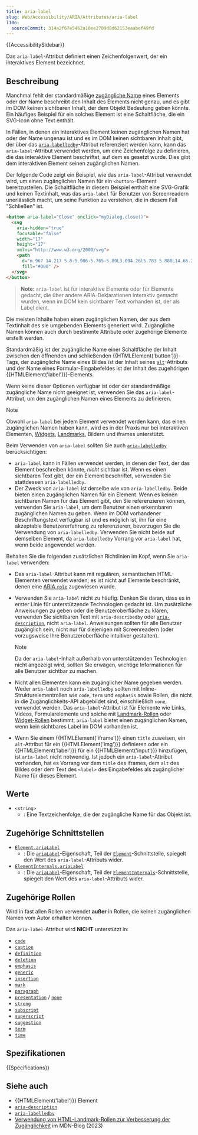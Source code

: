 ```yaml
---
title: aria-label
slug: Web/Accessibility/ARIA/Attributes/aria-label
l10n:
  sourceCommit: 314a2f67e5462a10ee2709d8d62153eaabef49fd
---
```


{{AccessibilitySidebar}}

Das `aria-label`-Attribut definiert einen Zeichenfolgenwert, der ein interaktives Element bezeichnet.

## Beschreibung

Manchmal fehlt der standardmäßige [zugängliche Name](/de/docs/Glossary/accessible_name) eines Elements oder der Name beschreibt den Inhalt des Elements nicht genau, und es gibt im DOM keinen sichtbaren Inhalt, der dem Objekt Bedeutung geben könnte. Ein häufiges Beispiel für ein solches Element ist eine Schaltfläche, die ein SVG-Icon ohne Text enthält.

In Fällen, in denen ein interaktives Element keinen zugänglichen Namen hat oder der Name ungenau ist und es im DOM keinen sichtbaren Inhalt gibt, der über das [`aria-labelledby`](/de/docs/Web/Accessibility/ARIA/Attributes/aria-labelledby)-Attribut referenziert werden kann, kann das `aria-label`-Attribut verwendet werden, um eine Zeichenfolge zu definieren, die das interaktive Element beschriftet, auf dem es gesetzt wurde. Dies gibt dem interaktiven Element seinen zugänglichen Namen.

Der folgende Code zeigt ein Beispiel, wie das `aria-label`-Attribut verwendet wird, um einen zugänglichen Namen für ein `<button>`-Element bereitzustellen. Die Schaltfläche in diesem Beispiel enthält eine SVG-Grafik und keinen Textinhalt, was das `aria-label` für Benutzer von Screenreadern unerlässlich macht, um seine Funktion zu verstehen, die in diesem Fall "Schließen" ist.

```html
<button aria-label="Close" onclick="myDialog.close()">
  <svg
    aria-hidden="true"
    focusable="false"
    width="17"
    height="17"
    xmlns="http://www.w3.org/2000/svg">
    <path
      d="m.967 14.217 5.8-5.906-5.765-5.89L3.094.26l5.783 5.888L14.66.26l2.092 2.162-5.766 5.889 5.801 5.906-2.092 2.162-5.818-5.924-5.818 5.924-2.092-2.162Z"
      fill="#000" />
  </svg>
</button>
```

> **Note:** `aria-label` ist für interaktive Elemente oder für Elemente gedacht, die über andere ARIA-Deklarationen interaktiv gemacht wurden, wenn im DOM kein sichtbarer Text vorhanden ist, der als Label dient.

Die meisten Inhalte haben einen zugänglichen Namen, der aus dem Textinhalt des sie umgebenden Elements generiert wird. Zugängliche Namen können auch durch bestimmte Attribute oder zugehörige Elemente erstellt werden.

Standardmäßig ist der zugängliche Name einer Schaltfläche der Inhalt zwischen den öffnenden und schließenden {{HTMLElement('button')}}-Tags, der zugängliche Name eines Bildes ist der Inhalt seines [`alt`](/de/docs/Web/HTML/Element/img#alt)-Attributs und der Name eines Formular-Eingabefeldes ist der Inhalt des zugehörigen {{HTMLElement('label')}}-Elements.

Wenn keine dieser Optionen verfügbar ist oder der standardmäßige zugängliche Name nicht geeignet ist, verwenden Sie das `aria-label`-Attribut, um den zugänglichen Namen eines Elements zu definieren.

> [!NOTE]
> Obwohl `aria-label` bei jedem Element verwendet werden kann, das einen zugänglichen Namen haben kann, wird es in der Praxis nur bei interaktiven Elementen, [Widgets](/de/docs/Web/Accessibility/ARIA/Roles#2._widget_roles), [Landmarks](/de/docs/Web/Accessibility/ARIA/Roles#3._landmark_roles), Bildern und iframes unterstützt.

Beim Verwenden von `aria-label` sollten Sie auch [`aria-labelledby`](/de/docs/Web/Accessibility/ARIA/Attributes/aria-labelledby) berücksichtigen:

- `aria-label` kann in Fällen verwendet werden, in denen der Text, der das Element beschreiben könnte, _nicht_ sichtbar ist. Wenn es einen sichtbaren Text gibt, der ein Element beschriftet, verwenden Sie stattdessen `aria-labelledby`.
- Der Zweck von `aria-label` ist derselbe wie von `aria-labelledby`. Beide bieten einen zugänglichen Namen für ein Element. Wenn es keinen sichtbaren Namen für das Element gibt, den Sie referenzieren können, verwenden Sie `aria-label`, um dem Benutzer einen erkennbaren zugänglichen Namen zu geben. Wenn im DOM vorhandener Beschriftungstext verfügbar ist und es möglich ist, ihn für eine akzeptable Benutzererfahrung zu referenzieren, bevorzugen Sie die Verwendung von `aria-labelledby`. Verwenden Sie nicht beide auf demselben Element, da `aria-labelledby` Vorrang vor `aria-label` hat, wenn beide angewendet werden.

Behalten Sie die folgenden zusätzlichen Richtlinien im Kopf, wenn Sie `aria-label` verwenden:

- Das `aria-label`-Attribut kann mit regulären, semantischen HTML-Elementen verwendet werden; es ist nicht auf Elemente beschränkt, denen eine [ARIA `role`](/de/docs/Web/Accessibility/ARIA/Roles) zugewiesen wurde.
- Verwenden Sie `aria-label` nicht zu häufig. Denken Sie daran, dass es in erster Linie für unterstützende Technologien gedacht ist. Um zusätzliche Anweisungen zu geben oder die Benutzeroberfläche zu klären, verwenden Sie sichtbaren Text mit `aria-describedby` oder [`aria-description`](/de/docs/Web/Accessibility/ARIA/Attributes/aria-description), nicht `aria-label`. Anweisungen sollten für alle Benutzer zugänglich sein, nicht nur für diejenigen mit Screenreadern (oder vorzugsweise Ihre Benutzeroberfläche intuitiver gestalten).

  > [!NOTE]
  > Da der `aria-label`-Inhalt außerhalb von unterstützenden Technologien nicht angezeigt wird, sollten Sie erwägen, wichtige Informationen für alle Benutzer sichtbar zu machen.

- Nicht allen Elementen kann ein zugänglicher Name gegeben werden. Weder `aria-label` noch `aria-labelledby` sollten mit Inline-Strukturelementrollen wie `code`, `term` und `emphasis` sowie Rollen, die nicht in die Zugänglichkeits-API abgebildet sind, einschließlich `none`, verwendet werden. Das `aria-label`-Attribut ist für Elemente wie Links, Videos, Formularelemente und solche mit [Landmark-Rollen](/de/docs/Web/Accessibility/ARIA/Roles#3._landmark_roles) oder [Widget-Rollen](/de/docs/Web/Accessibility/ARIA/Roles#2._widget_roles) bestimmt; `aria-label` bietet einen zugänglichen Namen, wenn kein sichtbares Label im DOM vorhanden ist.
- Wenn Sie einem {{HTMLElement('iframe')}} einen `title` zuweisen, ein `alt`-Attribut für ein {{HTMLElement('img')}} definieren oder ein {{HTMLElement('label')}} für ein {{HTMLElement('input')}} hinzufügen, ist `aria-label` nicht notwendig. Ist jedoch ein `aria-label`-Attribut vorhanden, hat es Vorrang vor dem `title` des iframes, dem `alt` des Bildes oder dem Text des `<label>` des Eingabefeldes als zugänglicher Name für dieses Element.

## Werte

- `<string>`
  - : Eine Textzeichenfolge, die der zugängliche Name für das Objekt ist.

## Zugehörige Schnittstellen

- [`Element.ariaLabel`](/de/docs/Web/API/Element/ariaLabel)
  - : Die [`ariaLabel`](/de/docs/Web/API/Element/ariaLabel)-Eigenschaft, Teil der [`Element`](/de/docs/Web/API/Element)-Schnittstelle, spiegelt den Wert des `aria-label`-Attributs wider.
- [`ElementInternals.ariaLabel`](/de/docs/Web/API/ElementInternals/ariaLabel)
  - : Die [`ariaLabel`](/de/docs/Web/API/ElementInternals/ariaLabel)-Eigenschaft, Teil der [`ElementInternals`](/de/docs/Web/API/ElementInternals)-Schnittstelle, spiegelt den Wert des `aria-label`-Attributs wider.

## Zugehörige Rollen

Wird in fast allen Rollen verwendet **außer** in Rollen, die keinen zugänglichen Namen vom Autor erhalten können.

Das `aria-label`-Attribut wird **NICHT** unterstützt in:

- [`code`](/de/docs/Web/Accessibility/ARIA/Roles/structural_roles)
- [`caption`](/de/docs/Web/Accessibility/ARIA/Roles/structural_roles)
- [`definition`](/de/docs/Web/Accessibility/ARIA/Roles/structural_roles)
- [`deletion`](/de/docs/Web/Accessibility/ARIA/Roles/structural_roles)
- [`emphasis`](/de/docs/Web/Accessibility/ARIA/Roles/structural_roles)
- [`generic`](/de/docs/Web/Accessibility/ARIA/Roles/generic_role)
- [`insertion`](/de/docs/Web/Accessibility/ARIA/Roles/structural_roles)
- [`mark`](/de/docs/Web/Accessibility/ARIA/Roles/mark_role)
- [`paragraph`](/de/docs/Web/Accessibility/ARIA/Roles/structural_roles)
- [`presentation`](/de/docs/Web/Accessibility/ARIA/Roles/presentation_role) / [`none`](/de/docs/Web/Accessibility/ARIA/Roles/none_role)
- [`strong`](/de/docs/Web/Accessibility/ARIA/Roles/structural_roles)
- [`subscript`](/de/docs/Web/Accessibility/ARIA/Roles/structural_roles)
- [`superscript`](/de/docs/Web/Accessibility/ARIA/Roles/structural_roles)
- [`suggestion`](/de/docs/Web/Accessibility/ARIA/Roles/suggestion_role)
- [`term`](/de/docs/Web/Accessibility/ARIA/Roles/term_role)
- [`time`](/de/docs/Web/Accessibility/ARIA/Roles/structural_roles)

## Spezifikationen

{{Specifications}}

## Siehe auch

- {{HTMLElement('label')}} Element
- [`aria-description`](/de/docs/Web/Accessibility/ARIA/Attributes/aria-description)
- [`aria-labelledby`](/de/docs/Web/Accessibility/ARIA/Attributes/aria-labelledby)
- [Verwendung von HTML-Landmark-Rollen zur Verbesserung der Zugänglichkeit](/en-US/blog/aria-accessibility-html-landmark-roles/) im MDN-Blog (2023)
